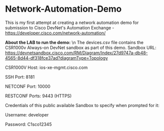 # Network-Automation-Demo

This is my first attempt at creating a network automation demo for submission to Cisco DevNet's Automation Exchange - https://developer.cisco.com/network-automation/

**About the LAB to run the demo:** \n
The devices.csv file contains the CSR1000v Always-on DevNet sandbox as part of this demo.
Sandbox URL: https://devnetsandbox.cisco.com/RM/Diagram/Index/27d9747a-db48-4565-8d44-df318fce37ad?diagramType=Topology

CSR1000V Host: ios-xe-mgmt.cisco.com

SSH Port: 8181

NETCONF Port: 10000

RESTCONF Ports: 9443 (HTTPS)

Credentials of this public available Sandbox to specify when prompted for it:

Username: developer

Password: C1sco12345

